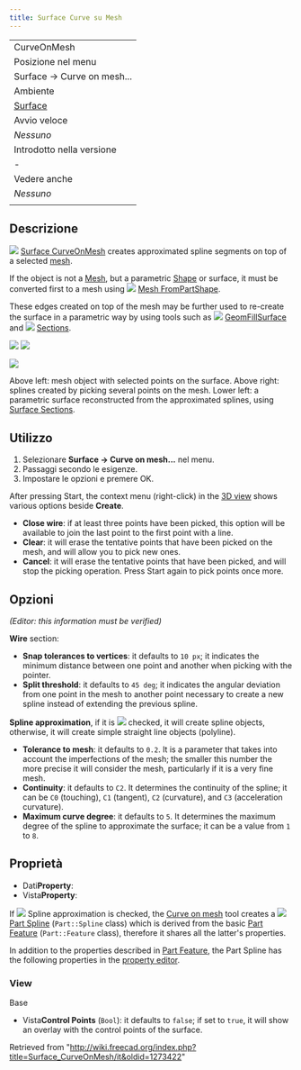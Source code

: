 ```yaml
---
title: Surface Curve su Mesh
---
```

|  |
| --- |
| CurveOnMesh |
| Posizione nel menu |
| Surface → Curve on mesh... |
| Ambiente |
| [Surface](/Surface_Workbench/it "Surface Workbench/it") |
| Avvio veloce |
| *Nessuno* |
| Introdotto nella versione |
| - |
| Vedere anche |
| *Nessuno* |
|  |

## Descrizione

![](/images/Surface_CurveOnMesh.svg) [Surface CurveOnMesh](/Surface_CurveOnMesh "Surface CurveOnMesh") creates approximated spline segments on top of a selected [mesh](/Mesh_Workbench "Mesh Workbench").

If the object is not a [Mesh](/Mesh "Mesh"), but a parametric [Shape](/Shape "Shape") or surface, it must be converted first to a mesh using ![](/images/Mesh_FromPartShape.svg) [Mesh FromPartShape](/Mesh_FromPartShape "Mesh FromPartShape").

These edges created on top of the mesh may be further used to re-create the surface in a parametric way by using tools such as ![](/images/Surface_GeomFillSurface.svg) [GeomFillSurface](/Surface_GeomFillSurface "Surface GeomFillSurface") and ![](/images/Surface_Sections.svg) [Sections](/Surface_Sections "Surface Sections").

![](/images/Surface_CurveOnMesh_mesh_example.png) ![](/images/Surface_CurveOnMesh_example.png)

![](/images/Surface_CurveOnMesh_surface_example.png)

Above left: mesh object with selected points on the surface. Above right: splines created by picking several points on the mesh. Lower left: a parametric surface reconstructed from the approximated splines, using [Surface Sections](/Surface_Sections "Surface Sections").

## Utilizzo

1. Selezionare **Surface → Curve on mesh...** nel menu.
2. Passaggi secondo le esigenze.
3. Impostare le opzioni e premere OK.

After pressing Start, the context menu (right-click) in the [3D view](/3D_view "3D view") shows various options beside **Create**.

* **Close wire**: if at least three points have been picked, this option will be available to join the last point to the first point with a line.
* **Clear**: it will erase the tentative points that have been picked on the mesh, and will allow you to pick new ones.
* **Cancel**: it will erase the tentative points that have been picked, and will stop the picking operation. Press Start again to pick points once more.

## Opzioni

*(Editor: this information must be verified)*

**Wire** section:

* **Snap tolerances to vertices**: it defaults to `10 px`; it indicates the minimum distance between one point and another when picking with the pointer.
* **Split threshold**: it defaults to `45 deg`; it indicates the angular deviation from one point in the mesh to another point necessary to create a new spline instead of extending the previous spline.

**Spline approximation**, if it is ![](/images/CheckBoxTrue.svg) checked, it will create spline objects, otherwise, it will create simple straight line objects (polyline).

* **Tolerance to mesh**: it defaults to `0.2`. It is a parameter that takes into account the imperfections of the mesh; the smaller this number the more precise it will consider the mesh, particularly if it is a very fine mesh.
* **Continuity**: it defaults to `C2`. It determines the continuity of the spline; it can be `C0` (touching), `C1` (tangent), `C2` (curvature), and `C3` (acceleration curvature).
* **Maximum curve degree**: it defaults to `5`. It determines the maximum degree of the spline to approximate the surface; it can be a value from `1` to `8`.

## Proprietà

* Dati**Property**:
* Vista**Property**:

If ![](/images/CheckBoxTrue.svg) Spline approximation is checked, the [Curve on mesh](/Surface_CurveOnMesh "Surface CurveOnMesh") tool creates a ![](/images/Part_Spline.svg) [Part Spline](/index.php?title=Part_Spline&action=edit&redlink=1 "Part Spline (page does not exist)") (`Part::Spline` class) which is derived from the basic [Part Feature](/Part_Feature "Part Feature") (`Part::Feature` class), therefore it shares all the latter's properties.

In addition to the properties described in [Part Feature](/Part_Feature "Part Feature"), the Part Spline has the following properties in the [property editor](/Property_editor "Property editor").

### View

Base

* Vista**Control Points** (`Bool`): it defaults to `false`; if set to `true`, it will show an overlay with the control points of the surface.

Retrieved from "<http://wiki.freecad.org/index.php?title=Surface_CurveOnMesh/it&oldid=1273422>"